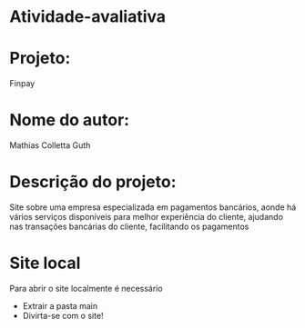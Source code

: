 # Atividade-avaliativa


# Projeto:
Finpay

# Nome do autor:
Mathias Colletta Guth

# Descrição do projeto:

Site sobre uma empresa especializada em pagamentos bancários, aonde há vários serviços disponíveis para melhor experiência do cliente, ajudando nas transações bancárias do cliente, facilitando os pagamentos

# Site local 
Para abrir o site localmente é necessário
- Extrair a pasta main
- Divirta-se com o site!
